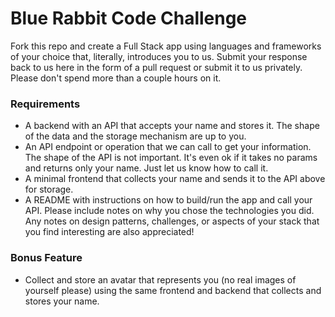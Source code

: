 
# Blue Rabbit Code Challenge

Fork this repo and create a Full Stack app using languages and frameworks of your choice that, 
literally, introduces you to us. Submit your response back to us here in the form of a pull 
request or submit it to us privately. Please don't spend more than a couple hours on it.

### Requirements
* A backend with an API that accepts your name and stores it. The shape of the data 
and the storage mechanism are up to you. 
* An API endpoint or operation that we can call to get your information. The shape of the API 
is not important. It's even ok if it takes no params and returns only your name. Just let us know
how to call it. 
* A minimal frontend that collects your name and sends it to the API above for storage.
* A README with instructions on how to build/run the app and call your API. Please include notes
on why you chose the technologies you did. Any notes on design patterns, challenges, or aspects
of your stack that you find interesting are also appreciated! 

### Bonus Feature
* Collect and store an avatar that represents you (no real images of yourself please) using the
same frontend and backend that collects and stores your name.











